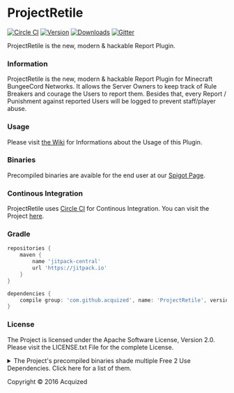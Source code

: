 # ProjectRetile
[![Circle CI](https://img.shields.io/circleci/project/Acquized/ProjectRetile.svg?maxAge=300&style=flat-square)](https://circleci.com/gh/Acquized/ProjectRetile)
[![Version](https://img.shields.io/github/release/Acquized/ProjectRetile.svg?maxAge=2592000&style=flat-square)]()
[![Downloads](https://img.shields.io/github/downloads/Acquized/ProjectRetile/total.svg?maxAge=2592000&style=flat-square)](https://github.com/Acquized/ProjectRetile/releases)
[![Gitter](https://img.shields.io/gitter/room/Acquized/ProjectRetile.js.svg?maxAge=2592000&style=flat-square)](https://gitter.im/Acquized/ProjectRetile?utm_source=badge&utm_medium=badge&utm_campaign=pr-badge)  

ProjectRetile is the new, modern & hackable Report Plugin.  
  
### Information
ProjectRetile is the new, modern & hackable Report Plugin for Minecraft BungeeCord Networks. It allows the Server Owners to keep track of Rule Breakers and courage the Users to report them. Besides that, every Report / Punishment against reported Users will be logged to prevent staff/player abuse.  
  
### Usage
Please visit [the Wiki](https://github.com/Acquized/ProjectRetile/wiki) for Informations about the Usage of this Plugin.  
  
### Binaries
Precompiled binaries are avaible for the end user at our [Spigot Page]().  
  
### Continous Integration
ProjectRetile uses [Circle CI](https://circleci.com/) for Continous Integration. You can visit the Project [here](https://circleci.com/gh/Acquized/ProjectRetile).  
  
### Gradle
```gradle
repositories {
    maven {
        name 'jitpack-central'
        url 'https://jitpack.io'
    }
}

dependencies {
    compile group: 'com.github.acquized', name: 'ProjectRetile', version: 'master-SNAPSHOT'
}
```  
  
### License
The Project is licensed under the Apache Software License, Version 2.0. Please visit the LICENSE.txt File for the complete License.  
<details>
<summary>The Project's precompiled binaries shade multiple Free 2 Use Dependencies. Click here for a list of them.</summary>

# Third Party Libraries
ProjectRetile shades multiple Libraries into its precompiled Binaries. Here can you find a list of them:  
  
Introduction Version | Library | License | Source
-------------------- | ------- | ------- | ------------
v1.0.0 | HikariCP v2.4.7 (J7) | Apache-2.0 | [GitHub](https://github.com/brettwooldridge/HikariCP)
v1.0.0 | Slf4j v1.7.21 | MIT | [GitHub](https://github.com/qos-ch/slf4j)
v1.0.0 | BungeeUtil v1.6.7.15 | No-License | [GitHub](https://github.com/WolverinDEV/BungeeUtil)
v1.0.0 | Minimal-Json v0.9.4 | MIT | [GitHub](https://github.com/ralfstx/minimal-json)
v1.0.0 | Yamler v2.4.0 | No-License | [GitHub](https://github.com/Cube-Space/Yamler)
</details>
  
Copyright © 2016 Acquized